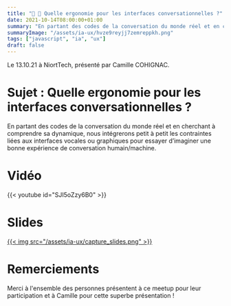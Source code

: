 ```yaml
---
title: "🤖 💬 Quelle ergonomie pour les interfaces conversationnelles ?"
date: 2021-10-14T08:00:00+01:00
summary: "En partant des codes de la conversation du monde réel et en cherchant à comprendre sa dynamique, nous intégrerons petit à petit les contraintes liées aux interfaces vocales ou graphiques pour essayer d’imaginer une bonne expérience de conversation humain/machine."
summaryImage: "/assets/ia-ux/hvze9reyjj7zemreppkh.png"
tags: ["javascript", "ia", "ux"]
draft: false
---
```


Le 13.10.21 à NiortTech, présenté par Camille COHIGNAC.

# Sujet : Quelle ergonomie pour les interfaces conversationnelles ?

En partant des codes de la conversation du monde réel et en cherchant à comprendre sa dynamique, nous intégrerons petit à petit les contraintes liées aux interfaces vocales ou graphiques pour essayer d’imaginer une bonne expérience de conversation humain/machine.

# Vidéo
{{< youtube id="SJI5oZzy6B0" >}}

# Slides
[{{< img src="/assets/ia-ux/capture_slides.png" >}}](/assets/ia-ux/IA_UX.pdf)


# Remerciements

Merci à l'ensemble des personnes présentent à ce meetup pour leur participation et à Camille pour cette superbe présentation !

